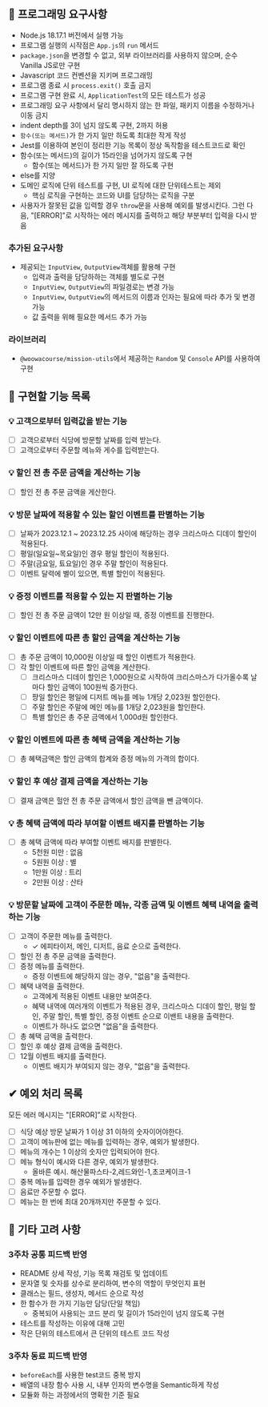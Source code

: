 ## 🎯 프로그래밍 요구사항

- Node.js 18.17.1 버전에서 실행 가능
- 프로그램 실행의 시작점은 `App.js`의 `run` 메서드
- `package.json`을 변경할 수 없고, 외부 라이브러리를 사용하지 않으며, 순수 Vanilla JS로만 구현
- Javascript 코드 컨벤션을 지키며 프로그래밍
- 프로그램 종료 시 `process.exit()` 호출 금지
- 프로그램 구현 완료 시, `ApplicationTest`의 모든 테스트가 성공
- 프로그래밍 요구 사항에서 달리 명시하지 않는 한 파일, 패키지 이름을 수정하거나 이동 금지
- indent depth를 3이 넘지 않도록 구현, 2까지 허용
- `함수(또는 메서드)`가 한 가지 일만 하도록 최대한 작게 작성
- Jest를 이용하여 본인이 정리한 기능 목록이 정상 독작함을 테스트코드로 확인
- 함수(또는 메서드)의 길이가 15라인을 넘어가지 않도록 구현
  - 함수(또는 메서드)가 한 가지 일만 잘 하도록 구현
- else를 지양
- 도메인 로직에 단위 테스트를 구현, UI 로직에 대한 단위테스트는 제외
  - 핵심 로직을 구현하는 코드와 UI를 담당하는 로직을 구분
- 사용자가 잘못된 값을 입력할 경우 `throw`문을 사용해 예외를 발생시킨다. 그런 다음, "[ERROR]"로 시작하는 에러 메시지를 출력하고 해당 부분부터 입력을 다시 받음

### 추가된 요구사항

- 제공되는 `InputView`, `OutputView`객체를 활용해 구현
  - 입력과 출력을 담당하하는 객체를 별도로 구현
  - `InputView`, `OutputView`의 파일경로는 변경 가능
  - `InputView`, `OutputView`의 메서드의 이름과 인자는 필요에 따라 추가 및 변경 가능
  - 값 출력을 위해 필요한 메서드 추가 가능

### 라이브러리

- `@woowacourse/mission-utils`에서 제공하는 `Random` 및 `Console` API를 사용하여 구현

## 🚀 구현할 기능 목록

### 💡 고객으로부터 입력값을 받는 기능

- [ ] 고객으로부터 식당에 방문할 날짜를 입력 받는다.
- [ ] 고객으로부터 주문할 메뉴와 게수를 입력받는다.

### 💡 할인 전 총 주문 금액을 계산하는 기능

- [ ] 할인 전 총 주문 금액을 게산한다.

### 💡 방문 날짜에 적용할 수 있는 할인 이벤트를 판별하는 기능

- [ ] 날짜가 2023.12.1 ~ 2023.12.25 사이에 해당하는 경우 크리스마스 디데이 할인이 적용된다.
- [ ] 평일(일요일~목요일)인 경우 평일 할인이 적용된다.
- [ ] 주말(금요일, 툐요일)인 경우 주말 할인이 적용된다.
- [ ] 이벤트 달력에 별이 있으면, 특별 할인이 적용된다.

### 💡 증정 이벤트를 적용할 수 있는 지 판별하는 기능

- [ ] 할인 전 총 주문 금액이 12만 원 이상일 때, 증정 이벤트를 진행한다.

### 💡 할인 이벤트에 따른 총 할인 금액을 계산하는 기능

- [ ] 총 주문 금액이 10,000원 이상일 때 할인 이벤트가 적용한다.
- [ ] 각 할인 이벤트에 따른 할인 금액을 계산한다.
  - [ ] 크리스마스 디데이 할인은 1,000원으로 시작하여 크리스마스가 다가올수록 날마다 할인 금액이 100원씩 증가한다.
  - [ ] 퍙일 할인은 평일에 디저트 메뉴를 메뉴 1개당 2,023원 할인한다.
  - [ ] 주말 할인은 주말에 메인 메뉴를 1개당 2,023원을 할인한다.
  - [ ] 특별 할인은 총 주문 금액에서 1,000d원 할인한다.

### 💡 할인 이벤트에 따른 총 혜택 금액을 계산하는 기능

- [ ] 총 혜택금액은 할인 금액의 합계와 증정 메뉴의 가격의 합이다.

### 💡 할인 후 예상 결제 금액을 계산하는 기능

- [ ] 결재 금액은 헐안 전 총 주문 금액에서 할인 금액을 뺀 금액이다.

### 💡 총 혜택 금액에 따라 부여할 이벤트 배지를 판별하는 기능

- [ ] 총 혜택 금액에 따라 부여할 이벤트 배지를 판별한다.
  - 5천원 미만 : 없음
  - 5원원 이상 : 별
  - 1만원 이상 : 트리
  - 2만원 이상 : 산타

### 💡 방문할 날짜에 고객이 주문한 메뉴, 각종 금액 및 이벤트 혜택 내역을 출력하는 기능

- [ ] 고객이 주문한 메뉴를 출력한다.
  - ✓ 에피타이저, 메인, 디저트, 음료 순으로 출력한다.
- [ ] 할인 전 총 주문 금액을 출력한다.
- [ ] 증정 메뉴를 출력한다.
  - 증정 이벤트에 해당하지 않는 경우, "없음"을 출력한다.
- [ ] 혜택 내역을 출력한다.
  - 고객에게 적용된 이벤트 내용만 보여준다.
  - 혜택 내역에 여러개의 이벤트가 적용된 경우, 크리스마스 디데이 할인, 평일 할인, 주말 할인, 특별 할인, 증정 이벤트 순으로 이밴트 내용을 출력한다.
  - 이벤트가 하나도 없으면 "없음"을 출력한다.
- [ ] 총 혜택 금액을 출력한다.
- [ ] 할인 후 예상 결제 금액을 출력한다.
- [ ] 12월 이벤트 배지를 출력한다.
  - 이벤트 배지가 부여되지 않는 경우, "없음"을 출력한다.

## ✔︎ 예외 처리 목록

모든 에러 메시지는 "[ERROR]"로 시작한다.

- [ ] 식당 예상 방문 날짜가 1 이상 31 이하의 숫자이어야한다.
- [ ] 고객이 메뉴판에 없는 메뉴를 입력하는 경우, 예외가 발생한다.
- [ ] 메뉴의 개수는 1 이상의 숫자만 입력되어야 한다.
- [ ] 메뉴 형식이 예시와 다른 경우, 예외가 발생한다.
  - 올바른 예시. 해산물파스타-2,레드와인-1,초코케이크-1
- [ ] 중복 메뉴를 입력한 경우 예외가 발생한다.
- [ ] 음료만 주문할 수 없다.
- [ ] 메뉴는 한 번에 최대 20개까지만 주문할 수 있다.

## 🤔 기타 고려 사항

### 3주차 공통 피드백 반영

- README 상세 작성, 기능 목록 재검토 및 업데이트
- 문자열 및 숫자를 상수로 분리하여, 변수의 역할이 무엇인지 표현
- 클래스는 필드, 생성자, 메서드 순으로 작성
- 한 함수가 한 가지 기능만 담당(단일 책임)
  - 중복되어 사용되는 코드 분리 및 길이가 15라인이 넘지 않도록 구현
- 테스트를 작성하는 이유에 대해 고민
- 작은 단위의 테스트에서 큰 단위의 테스트 코드 작성

### 3주차 동료 피드백 반영

- `beforeEach`를 사용한 test코드 중복 방지
- 배열의 내장 함수 사용 시, 내부 인자의 변수명을 Semantic하게 작성
- 모듈화 하는 과정에서의 명확한 기준 필요
